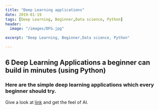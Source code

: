 ```yaml
---
title: "Deep Learning applications"
date: 2019-01-19
tags: [Deep Learning, Beginner,Data science, Python]
header:
  image: "/images/DFG.jpg"

excerpt: "Deep Learning, Beginner,Data science, Python"

---
```

## 6 Deep Learning Applications a beginner can build in minutes (using Python)

### Here are the simple deep learning applications which every beginner should try.
Give a look at [link](https://www.analyticsvidhya.com/blog/2017/02/6-deep-learning-applications-beginner-python/) and get the feel of AI.

